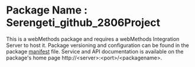 # Package Name : Serengeti_github_2806Project
This is a webMethods package and requires a webMethods Integration Server to host it. Package versioning and configuration can be found in the package [manifest](./Serengeti_github_2806Project/manifest.v3) file. Service and API documentation is available on the package's home page http://&lt;server&gt;:&lt;port&gt;/&lt;packagename>.